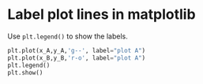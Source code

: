 # Label plot lines in matplotlib

Use `plt.legend()` to show the labels.

```python
plt.plot(x_A,y_A,'g--', label="plot A")
plt.plot(x_B,y_B,'r-o', label="plot A")
plt.legend()
plt.show()
```

